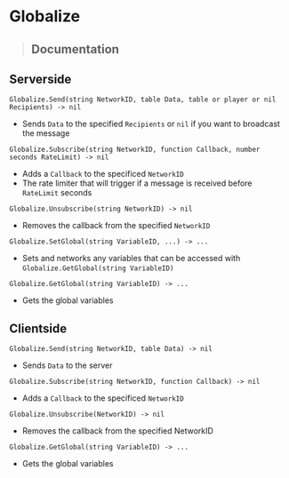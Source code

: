 # Globalize



> ## Documentation
## Serverside

`Globalize.Send(string NetworkID, table Data, table or player or nil Recipients) -> nil`
- Sends `Data` to the specified `Recipients` or `nil` if you want to broadcast the message

`Globalize.Subscribe(string NetworkID, function Callback, number seconds RateLimit) -> nil`
- Adds a `Callback` to the specificed `NetworkID`  
- The rate limiter that will trigger if a message is received before `RateLimit` seconds

`Globalize.Unsubscribe(string NetworkID) -> nil`
- Removes the callback from the specified `NetworkID`

`Globalize.SetGlobal(string VariableID, ...) -> ...`
- Sets and networks any variables that can be accessed with `Globalize.GetGlobal(string VariableID)`

`Globalize.GetGlobal(string VariableID) -> ...`
- Gets the global variables

## Clientside

`Globalize.Send(string NetworkID, table Data) -> nil`
- Sends `Data` to the server

`Globalize.Subscribe(string NetworkID, function Callback) -> nil`
- Adds a `Callback` to the specificed `NetworkID`

`Globalize.Unsubscribe(NetworkID) -> nil`
- Removes the callback from the specified NetworkID

`Globalize.GetGlobal(string VariableID) -> ...`
- Gets the global variables
